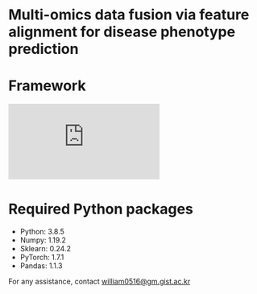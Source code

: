 # Multi-omics data fusion via feature alignment for disease phenotype prediction




# **Framework**
![Image description](https://github.com/DMCB-GIST/MFFA/blob/main/pipeline.pdf)



# Required Python packages
- Python: 3.8.5
- Numpy: 1.19.2
- Sklearn: 0.24.2
- PyTorch: 1.7.1
- Pandas: 1.1.3



For any assistance, contact william0516@gm.gist.ac.kr
